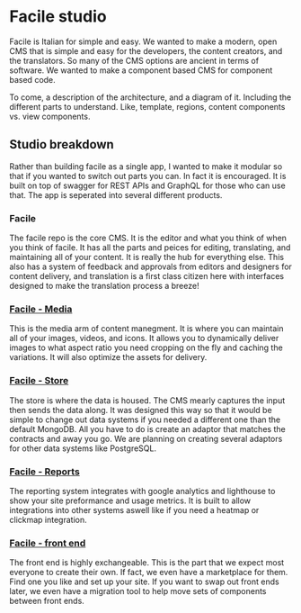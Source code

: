 # Facile studio

Facile is Italian for simple and easy. We wanted to make a modern, open CMS that is simple and easy for the developers, the content creators, and the translators. So many of the CMS options are ancient in terms of software. We wanted to make a component based CMS for component based code.

To come, a description of the architecture, and a diagram of it. Including the different parts to understand. Like, template, regions, content components vs. view components.

## Studio breakdown

Rather than building facile as a single app, I wanted to make it modular so that if you wanted to switch out parts you can. In fact it is encouraged. It is built on top of swagger for REST APIs and GraphQL for those who can use that. The app is seperated into several different products.

### Facile

The facile repo is the core CMS. It is the editor and what you think of when you think of facile. It has all the parts and peices for editing, translating, and maintaining all of your content. It is really the hub for everything else. This also has a system of feedback and approvals from editors and designers for content delivery, and translation is a first class citizen here with interfaces designed to make the translation process a breeze!

### [Facile - Media](https://github.com/LuceStudio/facile-media)

This is the media arm of content manegment. It is where you can maintain all of your images, videos, and icons. It allows you to dynamically deliver images to what aspect ratio you need cropping on the fly and caching the variations. It will also optimize the assets for delivery.

### [Facile - Store](https://github.com/LuceStudio/facile-store)

The store is where the data is housed. The CMS mearly captures the input then sends the data along. It was designed this way so that it would be simple to change out data systems if you needed a different one than the default MongoDB. All you have to do is create an adaptor that matches the contracts and away you go. We are planning on creating several adaptors for other data systems like PostgreSQL.

### [Facile - Reports](https://github.com/LuceStudio/facile-reports)

The reporting system integrates with google analytics and lighthouse to show your site preformance and usage metrics. It is built to allow integrations into other systems aswell like if you need a heatmap or clickmap integration.

### [Facile - front end](https://github.com/LuceStudio/facile-example-fe)

The front end is highly exchangeable. This is the part that we expect most everyone to create their own. If fact, we even have a marketplace for them. Find one you like and set up your site. If you want to swap out front ends later, we even have a migration tool to help move sets of components between front ends.
